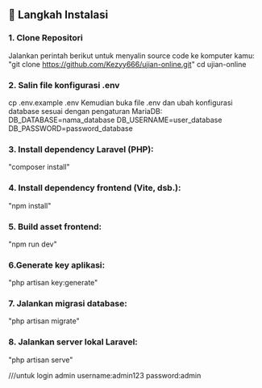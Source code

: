 ## 🚀 Langkah Instalasi

### 1. Clone Repositori
Jalankan perintah berikut untuk menyalin source code ke komputer kamu:
"git clone https://github.com/Kezyy666/ujian-online.git"
cd ujian-online
### 2. Salin file konfigurasi .env
cp .env.example .env
Kemudian buka file .env dan ubah konfigurasi database sesuai dengan pengaturan MariaDB:
DB_DATABASE=nama_database
DB_USERNAME=user_database
DB_PASSWORD=password_database
### 3. Install dependency Laravel (PHP):
"composer install"
### 4. Install dependency frontend (Vite, dsb.):
"npm install"
### 5. Build asset frontend:
"npm run dev"
### 6.Generate key aplikasi:
"php artisan key:generate"
### 7. Jalankan migrasi database:
"php artisan migrate"
### 8. Jalankan server lokal Laravel:
"php artisan serve"

///untuk login admin
username:admin123
password:admin
